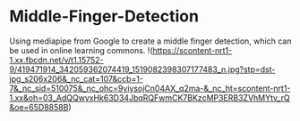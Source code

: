 # Middle-Finger-Detection
Using mediapipe from Google to create a middle finger detection, which can be used in online learning commons.
!(https://scontent-nrt1-1.xx.fbcdn.net/v/t1.15752-9/419471914_342059362074419_1519082398307177483_n.jpg?stp=dst-jpg_s206x206&_nc_cat=107&ccb=1-7&_nc_sid=510075&_nc_ohc=9yiysojCn04AX_q2ma-&_nc_ht=scontent-nrt1-1.xx&oh=03_AdQQwyxHk63D34JbqRQFwmCK7BKzcMP3ERB3ZVhMYtv_rQ&oe=65D8858B)
